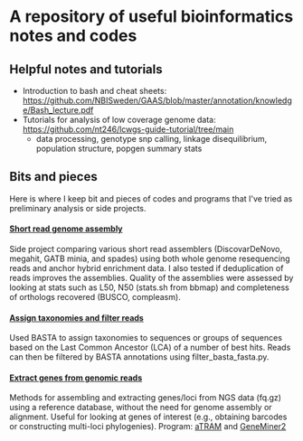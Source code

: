 #  A repository of useful bioinformatics notes and codes
## Helpful notes and tutorials
- Introduction to bash and cheat sheets: https://github.com/NBISweden/GAAS/blob/master/annotation/knowledge/Bash_lecture.pdf
- Tutorials for analysis of low coverage genome data: https://github.com/nt246/lcwgs-guide-tutorial/tree/main
  - data processing, genotype snp calling, linkage disequilibrium, population structure, popgen summary stats

## Bits and pieces
Here is where I keep bit and pieces of codes and programs that I've tried as preliminary analysis or side projects.
#### [Short read genome assembly](https://github.com/huiqingyeooo/genomics/genome_assembly)
Side project comparing various short read assemblers (DiscovarDeNovo, megahit, GATB minia, and spades) using both whole genome resequencing reads and anchor hybrid enrichment data. I also tested if deduplication of reads improves the assemblies. Quality of the assemblies were assessed by looking at stats such as L50, N50 (stats.sh from bbmap) and completeness of orthologs recovered (BUSCO, compleasm).

#### [Assign taxonomies and filter reads](https://github.com/huiqingyeooo/genomics/BASTA)
Used BASTA to assign taxonomies to sequences or groups of sequences based on the Last Common Ancestor (LCA) of a number of best hits. Reads can then be filtered by BASTA annotations using filter_basta_fasta.py.

#### [Extract genes from genomic reads](https://github.com/huiqingyeooo/genomics/extract_genes)
Methods for assembling and extracting genes/loci from NGS data (fq.gz) using a reference database, without the need for genome assembly or alignment. Useful for looking at genes of interest (e.g., obtaining barcodes or constructing multi-loci phylogenies). Program: [aTRAM](https://github.com/juliema/aTRAM) and [GeneMiner2](https://github.com/sculab/GeneMiner2/blob/master/manual/EN_US/command_line.md)
